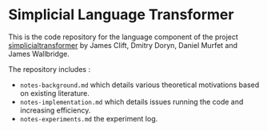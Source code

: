 # Simplicial Language Transformer

This is the code repository for the language component of the project [simplicialtransformer](https://github.com/dmurfet/simplicialtransformer) by James Clift, Dmitry Doryn, Daniel Murfet and James Wallbridge.

The repository includes :
* `notes-background.md` which details various theoretical motivations based on existing literature.
* `notes-implementation.md` which details issues running the code and increasing efficiency.
* `notes-experiments.md` the experiment log.
